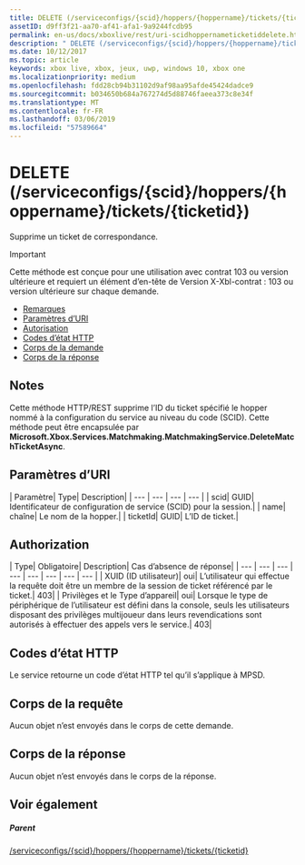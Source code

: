 ```yaml
---
title: DELETE (/serviceconfigs/{scid}/hoppers/{hoppername}/tickets/{ticketid})
assetID: d9ff3f21-aa70-af41-afa1-9a9244fcdb95
permalink: en-us/docs/xboxlive/rest/uri-scidhoppernameticketiddelete.html
description: " DELETE (/serviceconfigs/{scid}/hoppers/{hoppername}/tickets/{ticketid})"
ms.date: 10/12/2017
ms.topic: article
keywords: xbox live, xbox, jeux, uwp, windows 10, xbox one
ms.localizationpriority: medium
ms.openlocfilehash: fdd28cb94b31102d9af98aa95afde45424dadce9
ms.sourcegitcommit: b034650b684a767274d5d88746faeea373c8e34f
ms.translationtype: MT
ms.contentlocale: fr-FR
ms.lasthandoff: 03/06/2019
ms.locfileid: "57589664"
---
```

# <a name="delete-serviceconfigsscidhoppershoppernameticketsticketid"></a>DELETE (/serviceconfigs/{scid}/hoppers/{hoppername}/tickets/{ticketid})

Supprime un ticket de correspondance.

> [!IMPORTANT]
> Cette méthode est conçue pour une utilisation avec contrat 103 ou version ultérieure et requiert un élément d’en-tête de Version X-Xbl-contrat : 103 ou version ultérieure sur chaque demande.

  * [Remarques](#ID4ET)
  * [Paramètres d’URI](#ID4E2)
  * [Autorisation](#ID4EGB)
  * [Codes d’état HTTP](#ID4EOC)
  * [Corps de la demande](#ID4EXC)
  * [Corps de la réponse](#ID4ECD)

<a id="ID4ET"></a>


## <a name="remarks"></a>Notes

Cette méthode HTTP/REST supprime l’ID du ticket spécifié le hopper nommé à la configuration du service au niveau du code (SCID). Cette méthode peut être encapsulée par **Microsoft.Xbox.Services.Matchmaking.MatchmakingService.DeleteMatchTicketAsync**.  
<a id="ID4E2"></a>


## <a name="uri-parameters"></a>Paramètres d’URI

| Paramètre| Type| Description|
| --- | --- | --- | --- |
| scid| GUID| Identificateur de configuration de service (SCID) pour la session.|
| name| chaîne| Le nom de la hopper.|
| ticketId| GUID| L’ID de ticket.|

<a id="ID4EGB"></a>


## <a name="authorization"></a>Authorization

| Type| Obligatoire| Description| Cas d’absence de réponse|
| --- | --- | --- | --- | --- | --- | --- | --- |
| XUID (ID utilisateur)| oui| L’utilisateur qui effectue la requête doit être un membre de la session de ticket référencé par le ticket.| 403|
| Privilèges et le Type d’appareil| oui| Lorsque le type de périphérique de l’utilisateur est défini dans la console, seuls les utilisateurs disposant des privilèges multijoueur dans leurs revendications sont autorisés à effectuer des appels vers le service.| 403|

<a id="ID4EOC"></a>


## <a name="http-status-codes"></a>Codes d’état HTTP

Le service retourne un code d’état HTTP tel qu’il s’applique à MPSD.  
<a id="ID4EXC"></a>


## <a name="request-body"></a>Corps de la requête

Aucun objet n’est envoyés dans le corps de cette demande.

<a id="ID4ECD"></a>


## <a name="response-body"></a>Corps de la réponse

Aucun objet n’est envoyés dans le corps de la réponse.

<a id="ID4EPD"></a>


## <a name="see-also"></a>Voir également

<a id="ID4ERD"></a>


##### <a name="parent"></a>Parent  

[/serviceconfigs/{scid}/hoppers/{hoppername}/tickets/{ticketid}](uri-scidhoppernameticketid.md)
